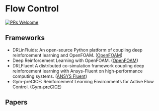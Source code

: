 # Flow Control

[![PRs Welcome](https://img.shields.io/badge/PRs-welcome-brightgreen.svg?style=flat-square)](http://makeapullrequest.com)


## Frameworks
* DRLinFluids: An open-source Python platform of coupling deep reinforcement learning and OpenFOAM. ([OpenFOAM](https://github.com/venturi123/DRLinFluids))
* Deep Reinforcement Learning with OpenFOAM. ([OpenFOAM](https://github.com/OFDataCommittee/drlfoam))
* DRLFluent A distributed co-simulation framework coupling deep reinforcement learning with Ansys-Fluent on high-performance computing systems. ([ANSYS Fluent](https://github.com/YiqianMao0502/DRLFluent))
* Gym-preCICE: Reinforcement Learning Environments for Active Flow Control. ([Gym-preCICE](https://github.com/gymprecice/gymprecice))


## Papers